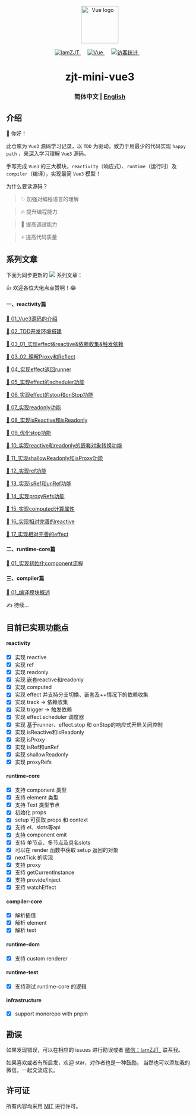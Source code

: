 <p align="center">
  <a href="https://github.com/vuejs/core">
    <img width="100" src="https://vuejs.org/images/logo.png" alt="Vue logo" />
  </a>
</p>

<p align="center">
  <a href="https://github.com/iamzjt-front-end">
    <img src="https://img.shields.io/badge/Github-iamzjt--front--end-blue" alt="IamZJT" />
  </a>&emsp;
  <a href="https://github.com/vuejs/core">
    <img src="https://img.shields.io/badge/-Vue.js-%232c3e50?style=flat-square&logo=vuedotjs" alt="Vue">
  </a>&emsp;
  <a href="https://github.com/iamzjt-front-end">
    <img src="https://komarev.com/ghpvc/?username=iamzjt-front-end&label=++访客统计++&color=lightgrey" alt="访客统计" />
  </a>&emsp;
</p>

<h1 align="center">
  zjt-mini-vue3
</h1>

<h3 align="center">
  简体中文 | <a href='./README_EN.md'>English</a>
</h3>


## 介绍

🙋 你好！

此仓库为 `Vue3` 源码学习记录，以 `TDD` 为驱动，致力于用最少的代码实现 `happy path` ，来深入学习理解 `Vue3` 源码。
 
手写完成 `Vue3` 的三大模块，`reactivity`（响应式）、`runtime`（运行时）及`compiler`（编译），实现最简 `Vue3` 模型！

为什么要读源码？

> ✨ 加强对编程语言的理解

> 🔥 提升编程能力

> 🚀 提高调试能力

> ⚡️ 提高代码质量


## 系列文章

下面为同步更新的 <a href="https://juejin.cn/column/7168612212133593095"><img src="https://img.shields.io/badge/juejin-掘金专栏-487DF8"></a> 系列文章：

👍 欢迎各位大佬点点赞啊！😂

#### 一、reactivity篇

[📑 01_Vue3源码的介绍](https://juejin.cn/post/7168664872547254285)

[📑 02_TDD开发环境搭建](https://juejin.cn/post/7169351734051995678)

[📑 03_01_实现effect&reactive&依赖收集&触发依赖](https://juejin.cn/post/7170480677614256158)

[📑 03_02_理解Proxy和Reflect](https://juejin.cn/post/7171655019425431583)

[📑 04_实现effect返回runner](https://juejin.cn/post/7172683900282634254)

[📑 05_实现effect的scheduler功能](https://juejin.cn/post/7173498493334454285)

[📑 06_实现effect的stop和onStop功能](https://juejin.cn/post/7174161779264585741)

[📑 07_实现readonly功能](https://juejin.cn/post/7175279305327378490)

[📑 08_实现isReactive和isReadonly](https://juejin.cn/post/7176086344815837242)

[📑 09_优化stop功能](https://juejin.cn/post/7179866542857781285)

[📑 10_实现reactive和readonly的嵌套对象转换功能](https://juejin.cn/post/7179867852877332517)

[📑 11_实现shallowReadonly和isProxy功能](https://juejin.cn/post/7180887790899920956)

[📑 12_实现ref功能](https://juejin.cn/post/7181710097863671864)

[📑 13_实现isRef和unRef功能](https://juejin.cn/post/7182379390183931960)

[📑 14_实现proxyRefs功能](https://juejin.cn/post/7185443608827265061)

[📑 15_实现computed计算属性](https://juejin.cn/post/7189847454152392760)

[📑 16_实现相对完善的reactive](https://juejin.cn/post/7194275202212036667)

[📑 17_实现相对完善的effect](https://juejin.cn/post/7196690584286462008)


#### 二、runtime-core篇

[📃 01_实现初始化component流程]()


#### 三、compiler篇

[📰 01_编译模块概述]()

✍️ 待续... 


## 目前已实现功能点

#### reactivity

- [x] 实现 reactive
- [x] 实现 ref
- [x] 实现 readonly
- [x] 实现 嵌套reactive和readonly
- [x] 实现 computed
- [x] 实现 effect 并支持分支切换、嵌套及++情况下的依赖收集
- [x] 实现 track -> 依赖收集
- [x] 实现 trigger -> 触发依赖
- [x] 实现 effect.scheduler 调度器
- [x] 实现 基于runner、effect.stop 和 onStop的响应式开启关闭控制
- [x] 实现 isReactive和isReadonly
- [x] 实现 isProxy
- [x] 实现 isRef和unRef
- [x] 实现 shallowReadonly
- [x] 实现 proxyRefs

#### runtime-core

- [x] 支持 component 类型
- [x] 支持 element 类型
- [x] 支持 Text 类型节点
- [x] 初始化 props
- [x] setup 可获取 props 和 context
- [x] 支持 $el、$slots等api
- [x] 支持 component emit
- [x] 支持 单节点、多节点及具名slots
- [x] 可以在 render 函数中获取 setup 返回的对象
- [x] nextTick 的实现
- [x] 支持 proxy
- [x] 支持 getCurrentInstance
- [x] 支持 provide/inject
- [x] 支持 watchEffect

#### compiler-core
- [x] 解析插值
- [x] 解析 element
- [x] 解析 text

#### runtime-dom
- [x] 支持 custom renderer 

#### runtime-test
- [x] 支持测试 runtime-core 的逻辑

#### infrastructure
- [x] support monorepo with pnpm


## 勘误

如果发现错误，可以在相应的 issues 进行勘误或者 <a href="https://iamzjt-1256754140.cos.ap-nanjing.myqcloud.com/images/IamZJT-WeChat.jpg">微信：IamZJT_</a> 联系我。

如果喜欢或者有所启发，欢迎 star，对作者也是一种鼓励。
当然也可以添加我的微信，一起交流成长。


## 许可证

所有内容均采用 [MIT](https://spdx.org/licenses/MIT) 进行许可。
